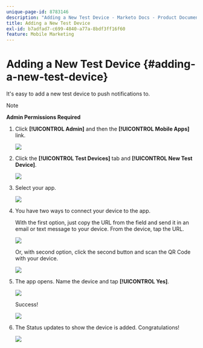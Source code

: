 ```yaml
---
unique-page-id: 8783146
description: "Adding a New Test Device - Marketo Docs - Product Documentation"
title: Adding a New Test Device
exl-id: b7adfad7-c699-4840-a77a-8bdf3ff16f60
feature: Mobile Marketing
---
```

# Adding a New Test Device {#adding-a-new-test-device}

It's easy to add a new test device to push notifications to.

>[!NOTE]
>
>**Admin Permissions Required**

1. Click **[!UICONTROL Admin]** and then the **[!UICONTROL Mobile Apps]** link.

   ![](assets/image2015-7-9-14-3a33-3a12.png)

1. Click the **[!UICONTROL Test Devices]** tab and **[!UICONTROL New Test Device]**.

   ![](assets/image2015-7-17-17-3a4-3a52.png)

1. Select your app.

   ![](assets/image2015-7-17-17-3a6-3a4.png)

1. You have two ways to connect your device to the app.

   With the first option, just copy the URL from the field and send it in an email or text message to your device. From the device, tap the URL.

   ![](assets/image2015-7-20-11-3a27-3a2.png)

   Or, with second option, click the second button and scan the QR Code with your device.

   ![](assets/image2015-7-17-17-3a9-3a54.png)

1. The app opens. Name the device and tap **[!UICONTROL Yes]**.

   ![](assets/image2015-7-17-17-3a31-3a23.png)

   Success!

   ![](assets/image2015-7-17-17-3a33-3a5.png)

1. The Status updates to show the device is added. Congratulations!

   ![](assets/image2015-7-17-17-3a14-3a32.png)
